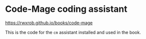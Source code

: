 # Code-Mage coding assistant

<https://rwxrob.github.io/books/code-mage>

This is the code for the `cm` assistant installed and used in the book.
